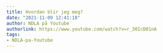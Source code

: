 ```yaml
---
title: Hvordan blir jeg meg?
date: "2021-11-09 12:41:18"
author: NDLA på Youtube
authorlink: https://www.youtube.com/watch?v=r_30IcD01nA
tags:
- NDLA-pa-Youtube
---
```

